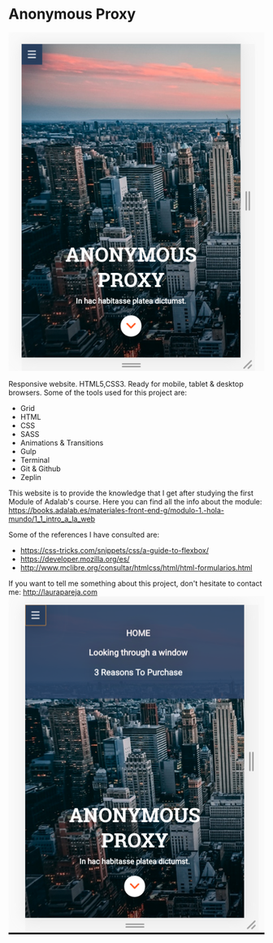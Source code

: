 # Anonymous Proxy

![Anonymous Proxy](./docs/assets/images/webpage1.png)

Responsive website. HTML5,CSS3. Ready for mobile, tablet & desktop browsers.
Some of the tools used for this project are:
- Grid
- HTML
- CSS
- SASS
- Animations & Transitions
- Gulp
- Terminal
- Git & Github
- Zeplin

This website is to provide the knowledge that I get after studying the first Module of Adalab's course. 
Here you can find all the info about the module:
https://books.adalab.es/materiales-front-end-g/modulo-1.-hola-mundo/1_1_intro_a_la_web

Some of the references I have consulted are: 
- https://css-tricks.com/snippets/css/a-guide-to-flexbox/
- https://developer.mozilla.org/es/
- http://www.mclibre.org/consultar/htmlcss/html/html-formularios.html

If you want to tell me something about this project, don't hesitate to contact me: http://laurapareja.com
![Anonymous Proxy](./docs/assets/images/webpage2.png)

